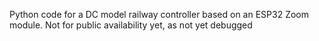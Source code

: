Python code for a DC model railway controller based on an ESP32 Zoom module.
Not for public availability yet, as not yet debugged

